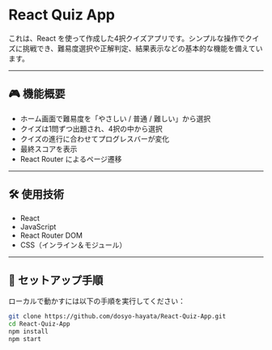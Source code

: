 # React Quiz App

これは、React を使って作成した4択クイズアプリです。シンプルな操作でクイズに挑戦でき、難易度選択や正解判定、結果表示などの基本的な機能を備えています。

---

## 🎮 機能概要

- ホーム画面で難易度を「やさしい / 普通 / 難しい」から選択
- クイズは1問ずつ出題され、4択の中から選択
- クイズの進行に合わせてプログレスバーが変化
- 最終スコアを表示
- React Router によるページ遷移

---

## 🛠 使用技術

- React
- JavaScript
- React Router DOM
- CSS（インライン＆モジュール）

---

## 🔧 セットアップ手順

ローカルで動かすには以下の手順を実行してください：

```bash
git clone https://github.com/dosyo-hayata/React-Quiz-App.git
cd React-Quiz-App
npm install
npm start

